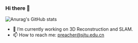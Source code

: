 ### Hi there 👋


![Anurag's GitHub stats](https://github-readme-stats.vercel.app/api?username=Easonyesheng&show_icons=true&theme=tokyonight)
<!-- [![Top Langs](https://github-readme-stats.vercel.app/api/top-langs/?username=Easonyesheng&layout=compact)](https://github.com/anuraghazra/github-readme-stats) -->

- 🔭 I’m currently working on 3D Reconstruction and SLAM.
- 📫 How to reach me: preacher@sjtu.edu.cn
